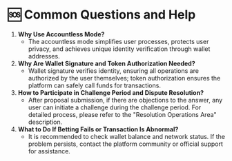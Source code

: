 # 🆘 Common Questions and Help

1. **Why Use Accountless Mode?**
   - The accountless mode simplifies user processes, protects user privacy, and achieves unique identity verification through wallet addresses.
2. **Why Are Wallet Signature and Token Authorization Needed?**
   - Wallet signature verifies identity, ensuring all operations are authorized by the user themselves; token authorization ensures the platform can safely call funds for transactions.
3. **How to Participate in Challenge Period and Dispute Resolution?**
   - After proposal submission, if there are objections to the answer, any user can initiate a challenge during the challenge period. For detailed process, please refer to the "Resolution Operations Area" description.
4. **What to Do If Betting Fails or Transaction Is Abnormal?**
   - It is recommended to check wallet balance and network status. If the problem persists, contact the platform community or official support for assistance.
